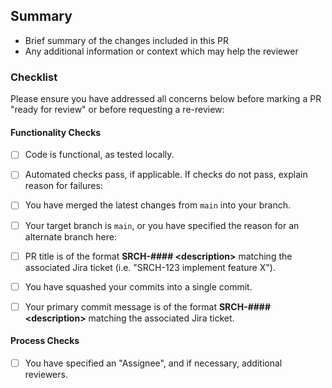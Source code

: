 ## Summary
- Brief summary of the changes included in this PR
- Any additional information or context which may help the reviewer
 
### Checklist
Please ensure you have addressed all concerns below before marking a PR "ready for review" or before requesting a re-review:
 
#### Functionality Checks
 
- [ ] Code is functional, as tested locally.

- [ ] Automated checks pass, if applicable. If checks do not pass, explain reason for failures:

- [ ] You have merged the latest changes from `main` into your branch.
 
- [ ] Your target branch is `main`, or you have specified the reason for an alternate branch here:
 
- [ ] PR title is of the format **SRCH-#### \<description\>** matching the associated Jira ticket (i.e. "SRCH-123 implement feature X").
 
- [ ] You have squashed your commits into a single commit.
 
- [ ] Your primary commit message is of the format **SRCH-#### \<description\>** matching the associated Jira ticket.
 
#### Process Checks

- [ ] You have specified an "Assignee", and if necessary, additional reviewers.